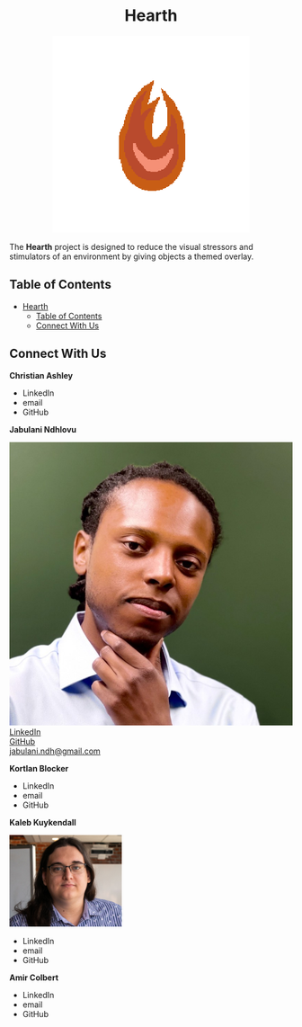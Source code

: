 
<center>

# Hearth


![Hearth Logo](./img/HearthLogo%20-%20PixelArt.png "Hearth: A Mixed Reality Quiet Place")

</center>

The **Hearth** project is designed to reduce the visual stressors and stimulators of an environment by giving objects a themed overlay.

## Table of Contents
- [Hearth](#hearth)
  - [Table of Contents](#table-of-contents)
  - [Connect With Us](#connect-with-us)


## Connect With Us

**Christian Ashley**
* LinkedIn
* email
* GitHub

**Jabulani Ndhlovu**

<div class="container">
  <img src="./img/headshot/Jabulani.jpg" alt="Jabulani Ndhlovu" class="image">
  <div class="overlay">
    <div class="text">
    <a href="https://www.linkedin.com/in/jabulani-ndhlovu/">LinkedIn</a>
    <br>
    <a href="https://github.com/Jabulani-N">GitHub</a>
    <br>
    <a href="mailto:jabulani.ndh@gmail.com">jabulani.ndh@gmail.com</a>
    </div>
  </div>
</div>


**Kortlan Blocker**

* LinkedIn
* email
* GitHub

**Kaleb Kuykendall**

<img src="./img/headshot/kaleb-Kuykendall-headshot.jpg" alt="Kaleb Kuykendall" width="200"/>

* LinkedIn
* email
* GitHub


**Amir Colbert**

* LinkedIn
* email
* GitHub


